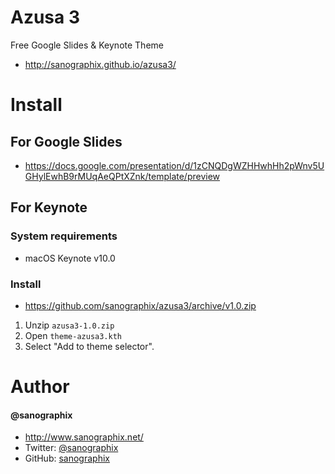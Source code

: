 Azusa 3
=============

Free Google Slides & Keynote Theme

- <http://sanographix.github.io/azusa3/>

# Install

## For Google Slides

- <https://docs.google.com/presentation/d/1zCNQDgWZHHwhHh2pWnv5UGHylEwhB9rMUqAeQPtXZnk/template/preview>

## For Keynote

### System requirements

- macOS Keynote v10.0

### Install

- <https://github.com/sanographix/azusa3/archive/v1.0.zip>

1. Unzip `azusa3-1.0.zip`
2. Open `theme-azusa3.kth`
3. Select "Add to theme selector".

# Author

#### @sanographix

* <http://www.sanographix.net/>
* Twitter: [@sanographix](https://twitter.com/sanographix)
* GitHub: [sanographix](https://github.com/sanographix)
